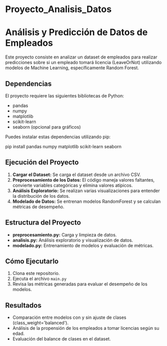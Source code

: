 # Proyecto_Analisis_Datos

# Análisis y Predicción de Datos de Empleados

Este proyecto consiste en analizar un dataset de empleados para realizar predicciones sobre si un empleado tomará licencia (LeaveOrNot) utilizando modelos de Machine Learning, específicamente Random Forest.

## Dependencias

El proyecto requiere las siguientes bibliotecas de Python:

- pandas
- numpy
- matplotlib
- scikit-learn
- seaborn (opcional para gráficos)

Puedes instalar estas dependencias utilizando pip:

pip install pandas numpy matplotlib scikit-learn seaborn


## Ejecución del Proyecto

1. **Cargar el Dataset:** Se carga el dataset desde un archivo CSV.
2. **Preprocesamiento de los Datos:** El código maneja valores faltantes, convierte variables categóricas y elimina valores atípicos.
3. **Análisis Exploratorio:** Se realizan varias visualizaciones para entender la distribución de los datos.
4. **Modelado de Datos:** Se entrenan modelos RandomForest y se calculan métricas de desempeño.

## Estructura del Proyecto

- **preprocesamiento.py:** Carga y limpieza de datos.
- **analisis.py:** Análisis exploratorio y visualización de datos.
- **modelado.py:** Entrenamiento de modelos y evaluación de métricas.

## Cómo Ejecutarlo

1. Clona este repositorio.
2. Ejecuta el archivo `main.py`
3. Revisa las métricas generadas para evaluar el desempeño de los modelos.

## Resultados

- Comparación entre modelos con y sin ajuste de clases (class_weight='balanced').
- Análisis de la propensión de los empleados a tomar licencias según su edad.
- Evaluación del balance de clases en el dataset.